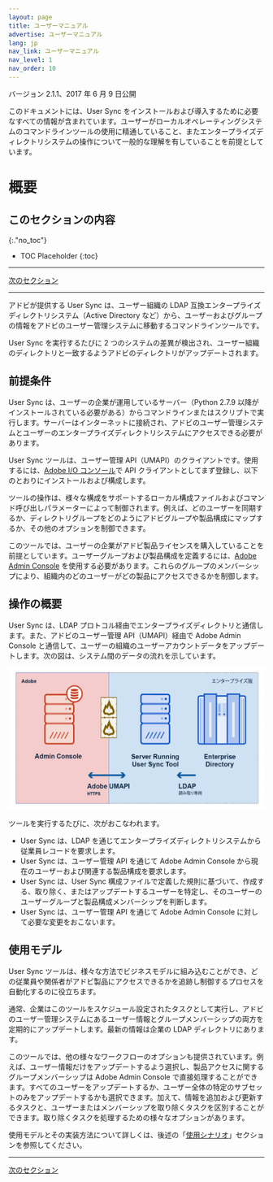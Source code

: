 ```yaml
---
layout: page
title: ユーザーマニュアル
advertise: ユーザーマニュアル
lang: jp
nav_link: ユーザーマニュアル
nav_level: 1
nav_order: 10
---
```


バージョン 2.1.1、2017 年 6 月 9 日公開

このドキュメントには、User Sync をインストールおよび導入するために必要なすべての情報が含まれています。ユーザーがローカルオペレーティングシステムのコマンドラインツールの使用に精通していること、またエンタープライズディレクトリシステムの操作について一般的な理解を有していることを前提としています。


# 概要

## このセクションの内容
{:."no_toc"}

* TOC Placeholder
{:toc}

---

[次のセクション](setup_and_installation.md)

---

アドビが提供する User Sync は、ユーザー組織の LDAP 互換エンタープライズディレクトリシステム（Active Directory など）から、ユーザーおよびグループの情報をアドビのユーザー管理システムに移動するコマンドラインツールです。

User Sync を実行するたびに 2 つのシステムの差異が検出され、ユーザー組織のディレクトリと一致するようアドビのディレクトリがアップデートされます。

## 前提条件

User Sync は、ユーザーの企業が運用しているサーバー（Python 2.7.9 以降がインストールされている必要がある）からコマンドラインまたはスクリプトで実行します。サーバーはインターネットに接続され、アドビのユーザー管理システムとユーザーのエンタープライズディレクトリシステムにアクセスできる必要があります。

User Sync ツールは、ユーザー管理 API（UMAPI）のクライアントです。使用するには、[Adobe I/O コンソール](https://www.adobe.io/console/)で API クライアントとしてまず登録し、以下のとおりにインストールおよび構成します。

ツールの操作は、様々な構成をサポートするローカル構成ファイルおよびコマンド呼び出しパラメーターによって制御されます。例えば、どのユーザーを同期するか、ディレクトリグループをどのようにアドビグループや製品構成にマップするか、その他のオプションを制御できます。

このツールでは、ユーザーの企業がアドビ製品ライセンスを購入していることを前提としています。ユーザーグループおよび製品構成を定義するには、[Adobe Admin Console](https://adminconsole.adobe.com/enterprise/) を使用する必要があります。これらのグループのメンバーシップにより、組織内のどのユーザーがどの製品にアクセスできるかを制御します。

## 操作の概要

User Sync は、LDAP プロトコル経由でエンタープライズディレクトリと通信します。また、アドビのユーザー管理 API（UMAPI）経由で Adobe Admin Console と通信して、ユーザーの組織のユーザーアカウントデータをアップデートします。次の図は、システム間のデータの流れを示しています。

![Figure 1:User Sync のデータの流れ](media/adobe-to-enterprise-connections.png)

ツールを実行するたびに、次がおこなわれます。

- User Sync は、LDAP を通じてエンタープライズディレクトリシステムから従業員レコードを要求します。
- User Sync は、ユーザー管理 API を通じて Adobe Admin Console から現在のユーザーおよび関連する製品構成を要求します。
- User Sync は、User Sync 構成ファイルで定義した規則に基づいて、作成する、取り除く、またはアップデートするユーザーを特定し、そのユーザーのユーザーグループと製品構成メンバーシップを判断します。
- User Sync は、ユーザー管理 API を通じて Adobe Admin Console に対して必要な変更をおこないます。

## 使用モデル

User Sync ツールは、様々な方法でビジネスモデルに組み込むことができ、どの従業員や関係者がアドビ製品にアクセスできるかを追跡し制御するプロセスを自動化するのに役立ちます。

通常、企業はこのツールをスケジュール設定されたタスクとして実行し、アドビのユーザー管理システムにあるユーザー情報とグループメンバーシップの両方を定期的にアップデートします。最新の情報は企業の LDAP ディレクトリにあります。

このツールでは、他の様々なワークフローのオプションも提供されています。例えば、ユーザー情報だけをアップデートするよう選択し、製品アクセスに関するグループメンバーシップは Adobe Admin Console で直接処理することができます。すべてのユーザーをアップデートするか、ユーザー全体の特定のサブセットのみをアップデートするかも選択できます。加えて、情報を追加および更新するタスクと、ユーザーまたはメンバーシップを取り除くタスクを区別することができます。取り除くタスクを処理するための様々なオプションがあります。

使用モデルとその実装方法について詳しくは、後述の「[使用シナリオ](usage_scenarios.md#使用シナリオ)」セクションを参照してください。

---

[次のセクション](setup_and_installation.md)
